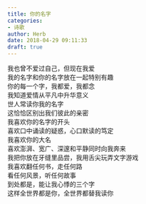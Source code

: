 ```yaml
---  
title: 你的名字  
categories:  
- 诗歌  
author: Herb  
date: 2018-04-29 09:11:33  
draft: true
---  
```

我也曾不爱过自己，但现在我爱  
我的名字和你的名字放在一起特别有趣  
你的每一个字，我都爱，我都念  
我知道爱情从平凡中升华意义  
世人常读你我的名字  
这恰恰区别出我们彼此的亲密    
我喜欢你的名字的开头  
喜欢口中诵读的疑惑，心口默读的笃定  
我喜欢你的大名  
喜欢澎湃、宽广、深邃和平静同时向我奔来  
我把你放在牙缝里品尝，我用舌尖玩弄文字游戏    
我喜欢翻任何书，走任何路  
看任何风景，听任何故事  
到处都是，能让我心悸的三个字  
这样全世界都是你，全世界都替我读你
